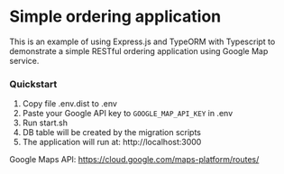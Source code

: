 # Simple ordering application
This is an example of using Express.js and TypeORM with Typescript to demonstrate a simple RESTful ordering application using Google Map service. 

### Quickstart
1. Copy file .env.dist to .env
2. Paste your Google API key to `GOOGLE_MAP_API_KEY` in .env
3. Run start.sh
4. DB table will be created by the migration scripts
5. The application will run at: http://localhost:3000

Google Maps API: https://cloud.google.com/maps-platform/routes/
